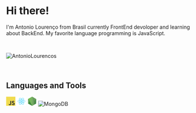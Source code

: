 # Hi there!
I'm Antonio Lourenço from Brasil currently FrontEnd devoloper and learning about BackEnd. My favorite language programming is JavaScript.

<br />

![AntonioLourencos](https://github-readme-stats.vercel.app/api?username=antoniolourencos&show_icons=true)

<br />

## Languages and Tools
<div>
  <img height="25" src="https://raw.githubusercontent.com/github/explore/80688e429a7d4ef2fca1e82350fe8e3517d3494d/topics/javascript/javascript.png" alt="JavaScript" />
  <img height="25" src="https://raw.githubusercontent.com/github/explore/80688e429a7d4ef2fca1e82350fe8e3517d3494d/topics/react/react.png" alt="ReactJS" />
  <img height="25" src="https://raw.githubusercontent.com/github/explore/80688e429a7d4ef2fca1e82350fe8e3517d3494d/topics/nodejs/nodejs.png" alt="NodeJS" />
  <img height="25" src="https://avatars.githubusercontent.com/u/45120?s=200&v=4" alt="MongoDB" />
</div>
